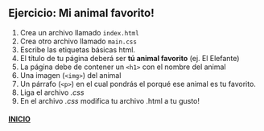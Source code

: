 ## Ejercicio: Mi animal favorito!

1. Crea un archivo llamado `index.html`
2. Crea otro archivo llamado `main.css`
3. Escribe las etiquetas básicas html.
4. El título de tu página deberá ser **tú animal favorito** (ej. El Elefante)
5. La página debe de contener un `<h1>` con el nombre del animal
6. Una imagen (`<img>`) del animal
7. Un párrafo (`<p>`) en el cual pondrás el porqué ese animal es tu favorito. 
8. Liga el archivo *.css*
9. En el archivo *.css* modifica tu archivo .html a tu gusto!

#### [INICIO](../README.md)
